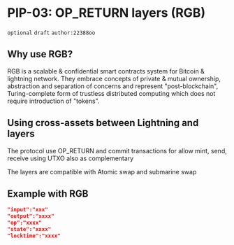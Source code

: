 # PIP-03: OP_RETURN layers (RGB)

`optional`  `draft` `author:22388oo`

## Why use RGB?


RGB is a scalable & confidential smart contracts system for Bitcoin & lightning network. They embrace concepts of private & mutual ownership, abstraction and separation of concerns and represent "post-blockchain", Turing-complete form of trustless distributed computing which does not require introduction of "tokens".

## Using cross-assets between Lightning and layers

The protocol use OP_RETURN and commit transactions for allow mint, send, receive using UTXO also as complementary

The layers are compatible with Atomic swap and submarine swap

## Example with RGB


```json
"input":"xxx"
"output":"xxxx"
"op":"xxxx"
"state":"xxxx"
"locktime":"xxxx"
```
